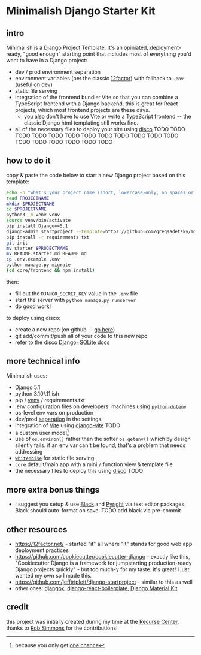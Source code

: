 # Minimalish Django Starter Kit

## intro

Minimalish is a Django Project Template. It's an opiniated, deployment-ready, "good enough" starting point that includes most of everything you'd want to have in a Django project:

- dev / prod environment separation
- environment variables (per the classic [12factor](https://12factor.net/)) with fallback to `.env` (useful on dev)
- static file serving
- integration of the frontend bundler Vite so that you can combine a TypeScript frontend with a Django backend. this is great for React projects, which most frontend projects are these days.
  - you also don't have to use Vite or write a TypeScript frontend -- the classic Django html templating still works fine.
- all of the necessary files to deploy your site using [disco](https://letsdisco.dev/) TODO TODO TODO TODO TODO TODO TODO TODO TODO TODO TODO TODO TODO TODO TODO TODO TODO TODO 

## how to do it

copy & paste the code below to start a new Django project based on this template:

```bash
echo -n "what's your project name (short, lowercase-only, no spaces or hyphens, etc.)? "
read PROJECTNAME
mkdir $PROJECTNAME
cd $PROJECTNAME
python3 -m venv venv
source venv/bin/activate
pip install Django==5.1
django-admin startproject --template=https://github.com/gregsadetsky/minimalish-django-starter/archive/main.zip -n .env.example -n README.starter.md $PROJECTNAME .
pip install -r requirements.txt
git init
mv starter $PROJECTNAME
mv README.starter.md README.md
cp .env.example .env
python manage.py migrate
(cd core/frontend && npm install)
```

then:

- fill out the `DJANGO_SECRET_KEY` value in the `.env` file
- start the server with `python manage.py runserver`
- do good work!

to deploy using disco:

- create a new repo (on github -- [go here](https://github.com/new))
- git add/commit/push all of your code to this new repo
- refer to the [disco Django+SQLite docs](https://docs.letsdisco.dev/deployment-guides/django)

## more technical info

Minimalish uses:

- [Django](https://www.djangoproject.com/) 5.1
- python 3.10/.11 ish
- pip / [venv](https://docs.python.org/3/library/venv.html) / requirements.txt
- .env configuration files on developers' machines using [`python-dotenv`](https://pypi.org/project/python-dotenv/)
- os-level env vars on production
- dev/prod [separation](starter/settings) in the settings
- integration of [Vite](https://vitejs.dev/) using [django-vite](https://github.com/MrBin99/django-vite) TODO
- a custom user model[^1]
- use of `os.environ[]` rather than the softer `os.getenv()` which by design silently fails. if an env var can't be found, that's a problem that needs addressing
- [`whitenoise`](https://whitenoise.readthedocs.io/en/latest/) for static file serving
- `core` default/main app with a mini `/` function view & template file
- the necessary files to deploy this using [disco](https://letsdisco.dev/) TODO

## more extra bonus things

- I suggest you setup & use [Black](https://github.com/psf/black) and [Pyright](https://github.com/microsoft/pyright) via text editor packages. Black should auto-format on save. TODO add black via pre-commit

## other resources

- https://12factor.net/ - started "it" all where "it" stands for good web app deployment practices
- https://github.com/cookiecutter/cookiecutter-django - exactly like this, "Cookiecutter Django is a framework for jumpstarting production-ready Django projects quickly" - but too much-y for my taste. it's great! I just wanted my own so I made this.
- https://github.com/jefftriplett/django-startproject - similar to this as well
- other ones: [djangox](https://github.com/wsvincent/djangox), [django-react-boilerplate](https://github.com/vintasoftware/django-react-boilerplate), [Django Material Kit](https://github.com/app-generator/django-material-kit)

## credit

this project was initially created during my time at the [Recurse Center](https://recurse.com/). thanks to [Rob Simmons](https://github.com/robsimmons) for the contributions!

[^1]: because you only get [one chance](https://docs.djangoproject.com/en/4.2/topics/auth/customizing/#changing-to-a-custom-user-model-mid-project)
